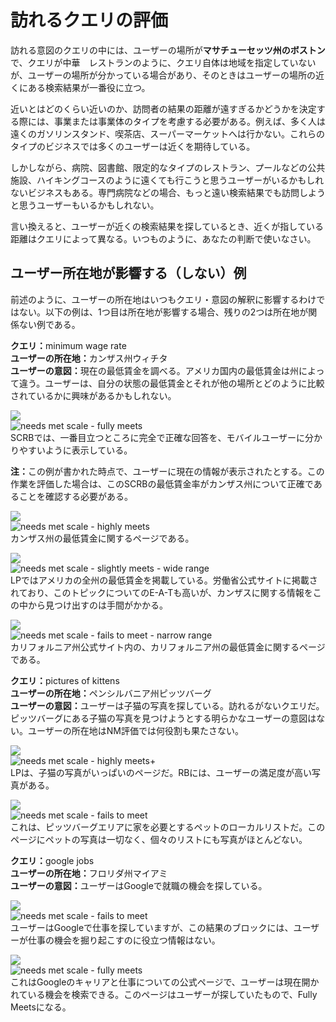 # 訪れるクエリの評価

訪れる意図のクエリの中には、ユーザーの場所が**マサチューセッツ州のボストン**で、クエリが<span class="query">中華　レストラン</span>のように、クエリ自体は地域を指定していないが、ユーザーの場所が分かっている場合があり、そのときはユーザーの場所の近くにある検索結果が一番役に立つ。

近いとはどのくらい近いのか、訪問者の結果の距離が遠すぎるかどうかを決定する際には、事業または事業体のタイプを考慮する必要がある。例えば、多く人は遠くのガソリンスタンド、喫茶店、スーパーマーケットへは行かない。これらのタイプのビジネスでは多くのユーザーは近くを期待している。

しかしながら、病院、図書館、限定的なタイプのレストラン、プールなどの公共施設、ハイキングコースのように遠くても行こうと思うユーザーがいるかもしれないビジネスもある。専門病院などの場合、もっと遠い検索結果でも訪問しようと思うユーザーもいるかもしれない。

言い換えると、ユーザーが近くの検索結果を探しているとき、近くが指している距離はクエリによって異なる。いつものように、あなたの判断で使いなさい。

## ユーザー所在地が影響する（しない）例

前述のように、ユーザーの所在地はいつもクエリ・意図の解釈に影響するわけではない。以下の例は、1つ目は所在地が影響する場合、残りの2つは所在地が関係ない例である。

<div class="examples">
<div class="example">

**クエリ：**<span class="query">minimum wage rate</span>  
**ユーザーの所在地：**<!-- -->カンザス州ウィチタ  
**ユーザーの意図：**<!-- -->現在の最低賃金を調べる。アメリカ国内の最低賃金は州によって違う。ユーザーは、自分の状態の最低賃金とそれが他の場所とどのように比較されているかに興味があるかもしれない。

<div class="results">
<div class="result">

![](/img/qrg/img792.jpg)  
![needs met scale - fully meets](/img/qrg/fullym.jpg)  
SCRBでは、一番目立つところに完全で正確な回答を、モバイルユーザーに分かりやすいように表示している。

**注：**<!-- -->この例が書かれた時点で、ユーザーに現在の情報が表示されたとする。この作業を評価した場合は、このSCRBの最低賃金率がカンザス州について正確であることを確認する必要がある。

</div>
<div class="result">

![](/img/qrg/img794.jpg)  
![needs met scale - highly meets](/img/qrg/hm.jpg)  
カンザス州の最低賃金に関するページである。

</div>
<div class="result">

![](/img/qrg/img796.jpg)  
![needs met scale - slightly meets - wide range](/img/qrg/sm-wide.jpg)  
LPではアメリカの全州の最低賃金を掲載している。労働省公式サイトに掲載されており、このトピックについてのE-A-Tも高いが、カンザスに関する情報をこの中から見つけ出すのは手間がかかる。

</div>
<div class="result">

![](/img/qrg/img798.jpg)  
![needs met scale - fails to meet - narrow range](/img/qrg/failsm-narrow.jpg)  
カリフォルニア州公式サイト内の、カリフォルニア州の最低賃金に関するページである。

</div>
</div>
</div>
<div class="example">

**クエリ：**<span class="query">pictures of kittens</span>  
**ユーザーの所在地：**<!-- -->ペンシルバニア州ピッツバーグ  
**ユーザーの意図：**<!-- -->ユーザーは子猫の写真を探している。訪れるがないクエリだ。ピッツバーグにある子猫の写真を見つけようとする明らかなユーザーの意図はない。ユーザーの所在地はNM評価では何役割も果たさない。

<div class="results">
<div class="result">

![](/img/qrg/img801.jpg)  
![needs met scale - highly meets+](/img/qrg/hm+.jpg)  
LPは、子猫の写真がいっぱいのページだ。RBには、ユーザーの満足度が高い写真がある。

</div>
<div class="result">

![](/img/qrg/img803.jpg)  
![needs met scale - fails to meet](/img/qrg/failsm.jpg)  
これは、ピッツバーグエリアに家を必要とするペットのローカルリストだ。このページにペットの写真は一切なく、個々のリストにも写真がほとんどない。

</div>
</div>
</div>
<div class="example">

**クエリ：**<span class="query">google jobs</span>  
**ユーザーの所在地：**<!-- -->フロリダ州マイアミ  
**ユーザーの意図：**<!-- -->ユーザーはGoogleで就職の機会を探している。

<div class="results">
<div class="result">

![](/img/qrg/img805.jpg)  
![needs met scale - fails to meet](/img/qrg/failsm.jpg)  
ユーザーはGoogleで仕事を探していますが、この結果のブロックには、ユーザーが仕事の機会を掘り起こすのに役立つ情報はない。

</div>
<div class="result">

![](/img/qrg/img807.jpg)  
![needs met scale - fully meets](/img/qrg/fullym.jpg)  
これはGoogleのキャリアと仕事についての公式ページで、ユーザーは現在開かれている機会を検索できる。このページはユーザーが探していたもので、Fully Meetsになる。

</div>
</div>
</div>
</div>
